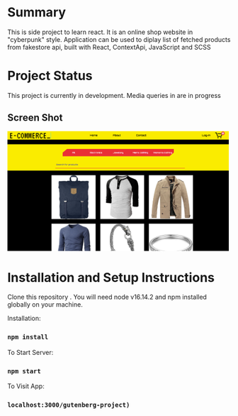 # Summary

This is side project to learn react.
It is an online shop website in "cyberpunk" style. Application can be used to diplay list of fetched products from fakestore api, built with React, ContextApi, JavaScript and SCSS

# Project Status
This project is currently in development. Media queries in are in progress

## Screen Shot

<img src="/screen_shots/screen_shot.png" width="500">

# Installation and Setup Instructions

Clone this repository . You will need node v16.14.2 and npm installed globally on your machine.

Installation:

### `npm install`

To Start Server:

### `npm start`

To Visit App:

### `localhost:3000/gutenberg-project)`


